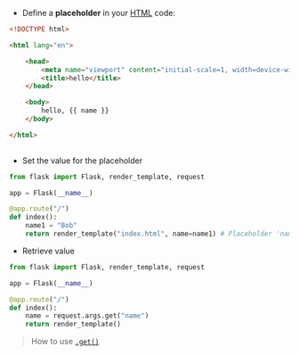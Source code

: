 
- Define a **placeholder** in your [HTML](contents-html.md) code:
```html
<!DOCTYPE html>

<html lang="en">

    <head>
        <meta name="viewport" content="initial-scale=1, width=device-width">
        <title>hello</title>
    </head>

    <body>
        hello, {{ name }}
    </body>

</html>
  
```

- Set the value for the placeholder
```python
from flask import Flask, render_template, request

app = Flask(__name__)

@app.route("/")
def index():
	name1 = "Bob"
	return render_template("index.html", name=name1) # Placeholder 'name' equals the variable 'name1'
```

- Retrieve value
```python
from flask import Flask, render_template, request

app = Flask(__name__)

@app.route("/")
def index():
	name = request.args.get("name")
	return render_template()
```

> How to use [`.get()`](computer-science/docs/python/dictionaries.md)
